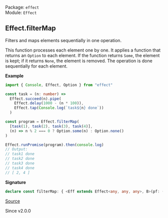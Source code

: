 Package: `effect`<br />
Module: `Effect`<br />

## Effect.filterMap

Filters and maps elements sequentially in one operation.

This function processes each element one by one. It applies a function that
returns an `Option` to each element. If the function returns `Some`, the
element is kept; if it returns `None`, the element is removed. The operation
is done sequentially for each element.

**Example**

```ts
import { Console, Effect, Option } from "effect"

const task = (n: number) =>
  Effect.succeed(n).pipe(
    Effect.delay(1000 - (n * 100)),
    Effect.tap(Console.log(`task${n} done`))
  )

const program = Effect.filterMap(
  [task(1), task(2), task(3), task(4)],
  (n) => n % 2 === 0 ? Option.some(n) : Option.none()
)

Effect.runPromise(program).then(console.log)
// Output:
// task1 done
// task2 done
// task3 done
// task4 done
// [ 2, 4 ]
```

**Signature**

```ts
declare const filterMap: { <Eff extends Effect<any, any, any>, B>(pf: (a: Effect.Success<Eff>) => Option.Option<B>): (elements: Iterable<Eff>) => Effect<Array<B>, Effect.Error<Eff>, Effect.Context<Eff>>; <Eff extends Effect<any, any, any>, B>(elements: Iterable<Eff>, pf: (a: Effect.Success<Eff>) => Option.Option<B>): Effect<Array<B>, Effect.Error<Eff>, Effect.Context<Eff>>; }
```

[Source](https://github.com/Effect-TS/effect/tree/main/packages/effect/src/Effect.ts#L1456)

Since v2.0.0